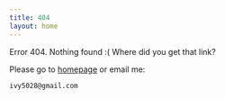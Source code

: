 ```yaml
---
title: 404
layout: home
---
```


Error 404. Nothing found :( Where did you get that link?

Please go to [homepage](/) or email me:

    ivy5028@gmail.com

